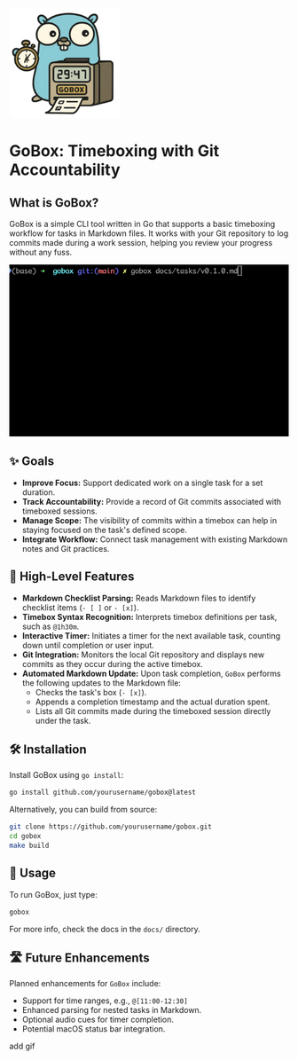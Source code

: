 <img src="docs/images/gobox_gopher.png" height="200" alt="Gobox Gopher">

# GoBox: Timeboxing with Git Accountability

## What is GoBox?

GoBox is a simple CLI tool written in Go that supports a basic timeboxing workflow for tasks in Markdown files. It works with your Git repository to log commits made during a work session, helping you review your progress without any fuss.

![Gobox TUI](docs/images/gobox_demo.gif)

## ✨ Goals

* **Improve Focus:** Support dedicated work on a single task for a set duration.
* **Track Accountability:** Provide a record of Git commits associated with timeboxed sessions.
* **Manage Scope:** The visibility of commits within a timebox can help in staying focused on the task's defined scope.
* **Integrate Workflow:** Connect task management with existing Markdown notes and Git practices.

## 🌟 High-Level Features

* **Markdown Checklist Parsing:** Reads Markdown files to identify checklist items (`- [ ]` or `- [x]`).
* **Timebox Syntax Recognition:** Interprets timebox definitions per task, such as `@1h30m`.
* **Interactive Timer:** Initiates a timer for the next available task, counting down until completion or user input.
* **Git Integration:** Monitors the local Git repository and displays new commits as they occur during the active timebox.
* **Automated Markdown Update:** Upon task completion, `GoBox` performs the following updates to the Markdown file:
  * Checks the task's box (`- [x]`).
  * Appends a completion timestamp and the actual duration spent.
  * Lists all Git commits made during the timeboxed session directly under the task.


## 🛠️ Installation

Install GoBox using `go install`:

```bash
go install github.com/yourusername/gobox@latest
```

Alternatively, you can build from source:

```bash
git clone https://github.com/yourusername/gobox.git
cd gobox
make build
```

## 🚀 Usage

To run GoBox, just type:

```bash
gobox
```

For more info, check the docs in the `docs/` directory.

## 🛣️ Future Enhancements

Planned enhancements for `GoBox` include:

* Support for time ranges, e.g., `@[11:00-12:30]`
* Enhanced parsing for nested tasks in Markdown.
* Optional audio cues for timer completion.
* Potential macOS status bar integration.


add gif
